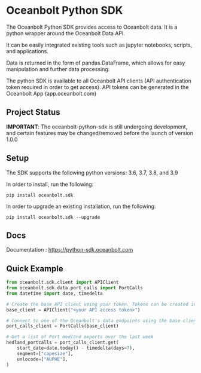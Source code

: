 # Oceanbolt Python SDK
The Oceanbolt Python SDK provides access to Oceanbolt data. It is a python wrapper around the Oceanbolt Data API.

It can be easily integrated existing tools such as jupyter notebooks, scripts, and applications.

Data is returned in the form of pandas.DataFrame, which allows for easy manipulation and further data processing. 

The python SDK is available to all Oceanbolt API clients (API authentication token required in order to get access). API tokens can be generated in the Oceanbolt App (app.oceanbolt.com)

## Project Status

**IMPORTANT**: The oceanbolt-python-sdk is still undergoing development, and certain features may be changed/removed before the launch of version 1.0.0 

## Setup

The SDK supports the following python versions: 3.6, 3.7, 3.8, and 3.9

In order to install, run the following:

    pip install oceanbolt.sdk

In order to upgrade an existing installation, run the following:

    pip install oceanbolt.sdk --upgrade
    
## Docs
Documentation : https://python-sdk.oceanbolt.com

## Quick Example

````python
from oceanbolt.sdk.client import APIClient
from oceanbolt.sdk.data.port_calls import PortCalls
from datetime import date, timedelta

# Create the base API client using your token. Tokens can be created in the Oceanbolt App (app.oceanbolt.com)
base_client = APIClient("<your API access token>")

# Connect to one of the Oceanbolt's data endpoints using the base client object, ie: PortCalls
port_calls_client = PortCalls(base_client)

# Get a list of Port Hedland exports over the last week
hedland_portcalls = port_calls_client.get(
    start_date=date.today() - timedelta(days=7),
    segment=["capesize"],
    unlocode=["AUPHE"],
)

````

